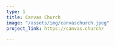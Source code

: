 ```yaml
---
type: 1
title: Canvas Church
image: "/assets/img/canvaschurch.jpeg"
project_link: https://canvas.church/

---
```

